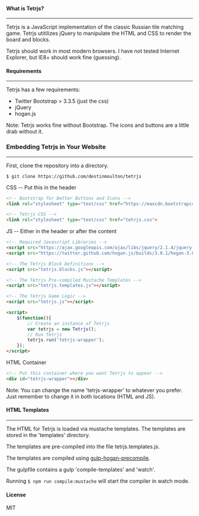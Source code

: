 #### What is Tetrjs?

---

Tetrjs is a JavaScript implementation of the classic Russian tile matching game. Tetrjs utitilizes jQuery to manipulate the HTML and CSS to render the board and blocks.

Tetrjs should work in most modern browsers. I have not tested Internet Explorer, but IE8+ should work fine (guessing).

#### Requirements

---

Tetrjs has a few requirements:

-   Twitter Bootstrap > 3.3.5 (just the css)
-   jQuery
-   hogan.js

Note: Tetrjs works fine without Bootstrap. The icons and buttons are a little drab without it.

### Embedding Tetrjs in Your Website

---

First, clone the repository into a directory.

`$ git clone https://github.com/destinmoulton/tetrjs`

CSS -- Put this in the header

```html
<!-- Bootstrap for Better Buttons and Icons -->
<link rel="stylesheet" type="text/css" href="https://maxcdn.bootstrapcdn.com/bootstrap/3.3.7/css/bootstrap.min.css">

<!-- Tetrjs CSS -->
<link rel="stylesheet" type="text/css" href="tetrjs.css">
```

JS -- Either in the header or after the content

```html
<!-- Required Javascript Libraries -->
<script src="https://ajax.googleapis.com/ajax/libs/jquery/2.1.4/jquery.min.js"></script>
<script src="https://twitter.github.com/hogan.js/builds/3.0.1/hogan-3.0.1.js"></script>

<!-- The Tetrjs Block Definitions -->
<script src="tetrjs.blocks.js"></script>

<!-- The Tetrjs Pre-compiled Mustache Templates -->
<script src="tetrjs.templates.js"></script>

<!-- The Tetrjs Game Logic -->
<script src="tetrjs.js"></script>

<script>
    $(function(){
        // Create an instance of Tetrjs
        var tetrjs = new Tetrjs();
        // Run Tetrjs
        tetrjs.run('tetrjs-wrapper');
    });
</script>
```

HTML Container

```html
<!-- Put this container where you want Tetrjs to appear -->
<div id="tetrjs-wrapper"></div>
```

Note: You can change the name 'tetrjs-wrapper' to whatever you prefer. Just remember to change it in both locations (HTML and JS).

#### HTML Templates

---

The HTML for Tetrjs is loaded via mustache templates. The templates are stored in the 'templates' directory.

The templates are pre-compiled into the file tetrjs.templates.js.

The templates are compiled using [gulp-hogan-precompile](https://github.com/eneko89/gulp-hogan-precompile).

The gulpfile contains a gulp 'compile-templates' and 'watch'.

Running `$ npm run compile:mustache` will start the compiler in watch mode.

#### License

MIT
